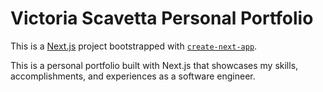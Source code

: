 # Victoria Scavetta Personal Portfolio

This is a [Next.js](https://nextjs.org/) project bootstrapped with [`create-next-app`](https://github.com/vercel/next.js/tree/canary/packages/create-next-app).

This is a personal portfolio built with Next.js that showcases my skills, accomplishments, and experiences as a software engineer.
